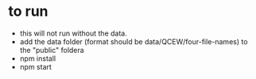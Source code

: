# to run
* this will not run without the data. 
* add the data folder (format should be data/QCEW/four-file-names) to the "public" foldera
* npm install
* npm start 
